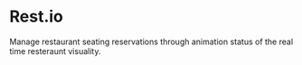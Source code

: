 # Rest.io
Manage restaurant seating reservations through animation status of the real time resteraunt visuality. 
